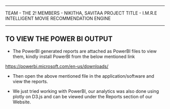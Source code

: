 ******************************************
TEAM - THE 2!
MEMBERS - NIKITHA, SAVITAA
PROJECT TITLE - I.M.R.E
INTELLIGENT MOVIE RECOMMENDATION ENGINE
******************************************

TO VIEW THE POWER BI OUTPUT
---------------------------

* The PowerBI generated reports are attached as PowerBI files to view them, kindly install PowerBI from the below mentioned link

https://powerbi.microsoft.com/en-us/downloads/

* Then open the above mentioned file in the application/software and view the reports.

* We just tried working with PowerBI, our analytics was also done using plotly on D3.js and can be viewed under the Reports section of
our Website.